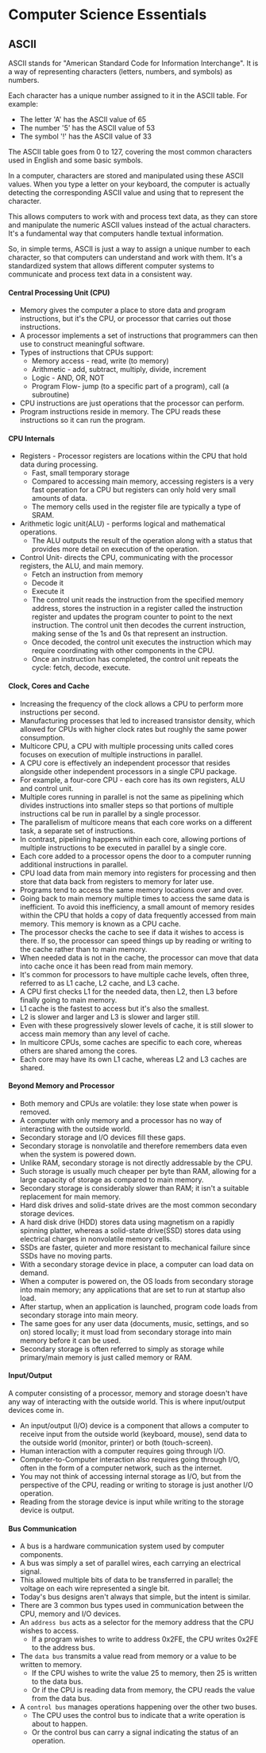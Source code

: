 # Computer Science Essentials



## ASCII

ASCII stands for "American Standard Code for Information Interchange". It is a way of representing characters (letters, numbers, and symbols) as numbers.

Each character has a unique number assigned to it in the ASCII table. For example:

- The letter 'A' has the ASCII value of 65
- The number '5' has the ASCII value of 53
- The symbol '!' has the ASCII value of 33

The ASCII table goes from 0 to 127, covering the most common characters used in English and some basic symbols.

In a computer, characters are stored and manipulated using these ASCII values. When you type a letter on your keyboard, the computer is actually detecting the corresponding ASCII value and using that to represent the character.

This allows computers to work with and process text data, as they can store and manipulate the numeric ASCII values instead of the actual characters. It's a fundamental way that computers handle textual information.

So, in simple terms, ASCII is just a way to assign a unique number to each character, so that computers can understand and work with them. It's a standardized system that allows different computer systems to communicate and process text data in a consistent way.



#### Central Processing Unit (CPU)

- Memory gives the computer a place to store data and program instructions, but it's the CPU, or processor that carries out those instructions.
- A processor implements a set of instructions that programmers can then use to construct meaningful software.
- Types of instructions that CPUs support:
  - Memory access - read, write (to memory)
  - Arithmetic - add, subtract, multiply, divide, increment
  - Logic - AND, OR, NOT
  - Program Flow- jump (to a specific part of a program), call (a subroutine)
- CPU instructions are just operations that the processor can perform.
- Program instructions reside in memory. The CPU reads these instructions so it can run the program.



#### CPU Internals

- Registers - Processor registers are locations within the CPU that hold data during processing.
  - Fast, small temporary storage
  - Compared to accessing main memory, accessing registers is a very fast operation for a CPU but registers can only hold very small amounts of data.
  - The memory cells used in the register file are typically a type of SRAM.
- Arithmetic logic unit(ALU) - performs logical and mathematical operations.
  - The ALU outputs the result of the operation along with a status that provides more detail on execution of the operation.
- Control Unit- directs the CPU, communicating with the processor registers, the ALU, and main memory.
  - Fetch an instruction from memory
  - Decode it
  - Execute it
  - The control unit reads the instruction from the specified memory address, stores the instruction in a register called the instruction register and updates the program counter to point to the next instruction. The control unit then decodes the current instruction, making sense of the 1s and 0s that represent an instruction. 
  - Once decoded, the control unit executes the instruction which may require coordinating with other components in the CPU.
  - Once an instruction has completed, the control unit repeats the cycle: fetch, decode, execute.



#### Clock, Cores and Cache

- Increasing the frequency of the clock allows a CPU to perform more instructions per second.
- Manufacturing processes that led to increased transistor density, which allowed for CPUs with higher clock rates but roughly the same power consumption.
- Multicore CPU, a CPU with multiple processing units called cores focuses on execution of multiple instructions in parallel. 
- A CPU core is effectively an independent processor that resides alongside other independent processors in a single CPU package.
- For example, a four-core CPU - each core has its own registers, ALU and control unit.
- Multiple cores running in parallel is not the same as pipelining which divides instructions into smaller steps so that portions of multiple instructions cal be run in parallel by a single processor.
- The parallelism of multicore means that each core works on a different task, a separate set of instructions.
- In contrast, pipelining happens within each core, allowing portions of multiple instructions to be executed in parallel by a single core.
- Each core added to a processor opens the door to a computer running additional instructions in parallel.
- CPU load data from main memory into registers for processing and then store that data back from registers to memory for later use.
- Programs tend to access the same memory locations over and over.
- Going back to main memory multiple times to access the same data is inefficient. To avoid this inefficiency, a small amount of memory resides within the CPU that holds a copy of data frequently accessed from main memory. This memory is known as a CPU cache.
- The processor checks the cache to see if data it wishes to access is there. If so, the processor can speed things up by reading or writing to the cache rather than to main memory.
- When needed data is not in the cache, the processor can move that data into cache once it has been read from main memory.
- It's common for processors to have multiple cache levels, often three, referred to as L1 cache, L2 cache, and L3 cache.
- A CPU first checks L1 for the needed data, then L2, then L3 before finally going to main memory.
- L1 cache is the fastest to access but it's also the smallest.
- L2 is slower and larger and L3 is slower and larger still.
- Even with these progressively slower levels of cache, it is still slower to access main memory than any level of cache.
- In multicore CPUs, some caches are specific to each core, whereas others are shared among the cores.
- Each core may have its own L1 cache, whereas L2 and L3 caches are shared.



#### Beyond Memory and Processor

- Both memory and CPUs are volatile: they lose state when power is removed.
- A computer with only memory and a processor has no way of interacting with the outside world.
- Secondary storage and I/O devices fill these gaps.
- Secondary storage is nonvolatile and therefore remembers data even when the system is powered down.
- Unlike RAM, secondary storage is not directly addressable by the CPU.
- Such storage is usually much cheaper per byte than RAM, allowing for a large capacity of storage as compared to main memory.
- Secondary storage is considerably slower than RAM; it isn't a suitable replacement for main memory.
- Hard disk drives and solid-state drives are the most common secondary storage devices.
- A hard disk drive (HDD) stores data using magnetism on a rapidly spinning platter, whereas a solid-state drive(SSD) stores data using electrical charges in nonvolatile memory cells.
- SSDs are faster, quieter and more resistant to mechanical failure since SSDs have no moving parts.
- With a secondary storage device in place, a computer can load data on demand.
- When a computer is powered on, the OS loads from secondary storage into main memory; any applications that are set to run at startup also load.
- After startup, when an application is launched, program code loads from secondary storage into main meory.
- The same goes for any user data (documents, music, settings, and so on) stored locally; it must load from secondary storage into main memory before it can be used.
- Secondary storage is often referred to simply as storage while primary/main memory is just called memory or RAM.



#### Input/Output

A computer consisting of a processor, memory and storage doesn't have any way of interacting with the outside world. This is where input/output devices come in.

- An input/output (I/O) device is a component that allows a computer to receive input from the outside world (keyboard, mouse), send data to the outside world (monitor, printer) or both (touch-screen).
- Human interaction with a computer requires going through I/O.
- Computer-to-Computer interaction also requires going through I/O, often in the form of a computer network, such as the internet.
- You may not think of accessing internal storage as I/O, but from the perspective of the CPU, reading or writing to storage is just another I/O operation.
- Reading from the storage device is input while writing to the storage device is output.



#### Bus Communication

- A bus is a hardware communication system used by computer components.
- A bus was simply a set of parallel wires, each carrying an electrical signal.
- This allowed multiple bits of data to be transferred in parallel; the voltage on each wire represented a single bit.
- Today's bus designs aren't always that simple, but the intent is similar.
- There are 3 common bus types used in communication between the CPU, memory and I/O devices.
- An `address bus` acts as a selector for the memory address that the CPU wishes to access.
  - If a program wishes to write to address 0x2FE, the CPU writes 0x2FE to the address bus.
- The `data bus` transmits a value read from memory or a value to be written to memory. 
  - If the CPU wishes to write the value 25 to memory,  then 25 is written to the data bus.
  - Or if the CPU is reading data from memory, the CPU reads the value from the data bus.
- A `control bus` manages operations happening over the other two buses.
  - The CPU uses the control bus to indicate that a write operation is about to happen.
  - Or the control bus can carry a signal indicating the status of an operation.